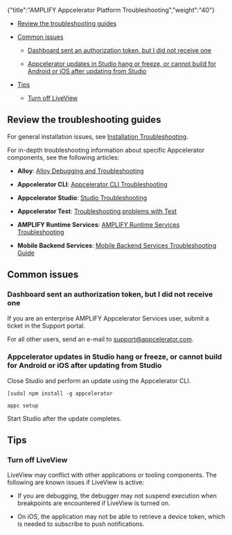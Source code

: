 {"title":"AMPLIFY Appcelerator Platform Troubleshooting","weight":"40"}

* [Review the troubleshooting guides](#review-the-troubleshooting-guides)

* [Common issues](#common-issues)

    * [Dashboard sent an authorization token, but I did not receive one](#dashboard-sent-an-authorization-token,-but-i-did-not-receive-one)

    * [Appcelerator updates in Studio hang or freeze, or cannot build for Android or iOS after updating from Studio](#appcelerator-updates-in-studio-hang-or-freeze,-or-cannot-build-for-android-or-ios-after-updating-from-studio)

* [Tips](#tips)

    * [Turn off LiveView](#turn-off-liveview)

## Review the troubleshooting guides

For general installation issues, see [Installation Troubleshooting](/docs/appc/Titanium_SDK/Titanium_SDK_Getting_Started/Installation_and_Configuration/Installation_Troubleshooting/).

For in-depth troubleshooting information about specific Appcelerator components, see the following articles:

* **Alloy**: [Alloy Debugging and Troubleshooting](/docs/appc/Alloy_Framework/Alloy_How-tos/Alloy_Debugging_and_Troubleshooting/)

* **Appcelerator CLI**: [Appcelerator CLI Troubleshooting](/docs/appc/Appcelerator_CLI/Appcelerator_CLI_Guide/Appcelerator_CLI_Troubleshooting/)

* **Appcelerator Studio**: [Studio Troubleshooting](/docs/appc/Axway_Appcelerator_Studio/Axway_Appcelerator_Studio_Guide/Studio_Troubleshooting/)

* **Appcelerator Test**: [Troubleshooting problems with Test](#undefined)

* **AMPLIFY Runtime Services**: [AMPLIFY Runtime Services Troubleshooting](/docs/appc/AMPLIFY_Runtime_Services/AMPLIFY_Runtime_Services_Guide/AMPLIFY_Runtime_Services_Troubleshooting/)

* **Mobile Backend Services**: [Mobile Backend Services Troubleshooting Guide](/arrowdb/latest/#!/guide/troubleshooting)

## Common issues

### Dashboard sent an authorization token, but I did not receive one

If you are an enterprise AMPLIFY Appcelerator Services user, submit a ticket in the Support portal.

For all other users, send an e-mail to [support@appcelerator.com](mailto:support@appcelerator.com).

### Appcelerator updates in Studio hang or freeze, or cannot build for Android or iOS after updating from Studio

Close Studio and perform an update using the Appcelerator CLI.

`[sudo] npm install -g appcelerator`

`appc setup`

Start Studio after the update completes.

## Tips

### Turn off LiveView

LiveView may conflict with other applications or tooling components. The following are known issues if LiveView is active:

* If you are debugging, the debugger may not suspend execution when breakpoints are encountered if LiveView is turned on.

* On iOS, the application may not be able to retrieve a device token, which is needed to subscribe to push notifications.
